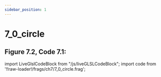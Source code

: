 ```yaml
---
sidebar_position: 1
---
```


# 7_0_circle
## Figure 7.2, Code 7.1: 

import LiveGlslCodeBlock from "/js/liveGLSLCodeBlock";
import code from '!!raw-loader!/frags/ch7/7_0_circle.frag';

<LiveGlslCodeBlock fragName='7_0_circle.frag' fragCode={code} />
